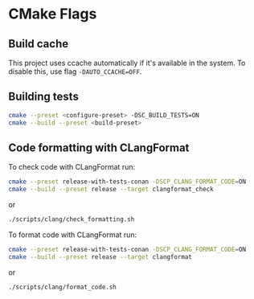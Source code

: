 # CMake Flags

## Build cache

This project uses ccache automatically if it's available in the system. To disable this, use flag `-DAUTO_CCACHE=OFF`.

## Building tests

```sh
cmake --preset <configure-preset> -DSC_BUILD_TESTS=ON
cmake --build --preset <build-preset>
```

## Code formatting with CLangFormat

To check code with CLangFormat run:
```sh
cmake --preset release-with-tests-conan -DSCP_CLANG_FORMAT_CODE=ON
cmake --build --preset release --target clangformat_check
```

or
```sh
./scripts/clang/check_formatting.sh
```

To format code with CLangFormat run:
```sh
cmake --preset release-with-tests-conan -DSCP_CLANG_FORMAT_CODE=ON
cmake --build --preset release --target clangformat
```

or
```sh
./scripts/clang/format_code.sh
```
